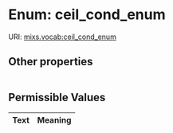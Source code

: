 
# Enum: ceil_cond_enum




URI: [mixs.vocab:ceil_cond_enum](https://w3id.org/mixs/vocab/ceil_cond_enum)


## Other properties

|  |  |  |
| --- | --- | --- |

## Permissible Values

| Text | Meaning |
| :--- | --------: |

